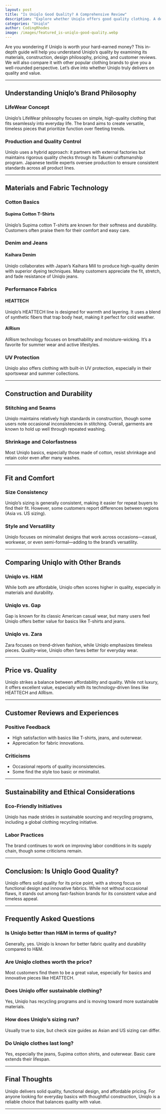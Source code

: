 ```yaml
---
layout: post
title: "Is Uniqlo Good Quality? A Comprehensive Review"
description: "Explore whether Uniqlo offers good quality clothing. A detailed analysis of materials, customer reviews, and product performance."
categories: "Uniqlo"
author: CodingRhodes
image: /images/featured_is-uniqlo-good-quality.webp
---
```


Are you wondering if Uniqlo is worth your hard-earned money? This in-depth guide will help you understand Uniqlo’s quality by examining its materials, construction, design philosophy, pricing, and customer reviews. We will also compare it with other popular clothing brands to give you a well-rounded perspective. Let’s dive into whether Uniqlo truly delivers on quality and value.

---


## Understanding Uniqlo’s Brand Philosophy

### LifeWear Concept

Uniqlo’s LifeWear philosophy focuses on simple, high-quality clothing that fits seamlessly into everyday life. The brand aims to create versatile, timeless pieces that prioritize function over fleeting trends.

### Production and Quality Control

Uniqlo uses a hybrid approach: it partners with external factories but maintains rigorous quality checks through its Takumi craftsmanship program. Japanese textile experts oversee production to ensure consistent standards across all product lines.

---

## Materials and Fabric Technology

<ins class="adsbygoogle"
     style="display:block"
     data-ad-client="ca-pub-2784742237479601"
     data-ad-slot="3760872290"
     data-ad-format="auto"
     data-full-width-responsive="true"></ins>
<script>
     (adsbygoogle = window.adsbygoogle || []).push({});
</script>

### Cotton Basics

#### Supima Cotton T-Shirts

Uniqlo’s Supima cotton T-shirts are known for their softness and durability. Customers often praise them for their comfort and easy care.

### Denim and Jeans

#### Kaihara Denim

Uniqlo collaborates with Japan’s Kaihara Mill to produce high-quality denim with superior dyeing techniques. Many customers appreciate the fit, stretch, and fade resistance of Uniqlo jeans.

### Performance Fabrics

#### HEATTECH

Uniqlo’s HEATTECH line is designed for warmth and layering. It uses a blend of synthetic fibers that trap body heat, making it perfect for cold weather.

#### AIRism

AIRism technology focuses on breathability and moisture-wicking. It’s a favorite for summer wear and active lifestyles.

### UV Protection

Uniqlo also offers clothing with built-in UV protection, especially in their sportswear and summer collections.

---

## Construction and Durability

<ins class="adsbygoogle"
     style="display:block"
     data-ad-client="ca-pub-2784742237479601"
     data-ad-slot="3760872290"
     data-ad-format="auto"
     data-full-width-responsive="true"></ins>
<script>
     (adsbygoogle = window.adsbygoogle || []).push({});
</script>

### Stitching and Seams

Uniqlo maintains relatively high standards in construction, though some users note occasional inconsistencies in stitching. Overall, garments are known to hold up well through repeated washing.

### Shrinkage and Colorfastness

Most Uniqlo basics, especially those made of cotton, resist shrinkage and retain color even after many washes.

---

## Fit and Comfort

### Size Consistency

Uniqlo’s sizing is generally consistent, making it easier for repeat buyers to find their fit. However, some customers report differences between regions (Asia vs. US sizing).

### Style and Versatility

Uniqlo focuses on minimalist designs that work across occasions—casual, workwear, or even semi-formal—adding to the brand’s versatility.

---

## Comparing Uniqlo with Other Brands

### Uniqlo vs. H\&M

While both are affordable, Uniqlo often scores higher in quality, especially in materials and durability.

### Uniqlo vs. Gap

Gap is known for its classic American casual wear, but many users feel Uniqlo offers better value for basics like T-shirts and jeans.

### Uniqlo vs. Zara

Zara focuses on trend-driven fashion, while Uniqlo emphasizes timeless pieces. Quality-wise, Uniqlo often fares better for everyday wear.

---

## Price vs. Quality

<ins class="adsbygoogle"
     style="display:block"
     data-ad-client="ca-pub-2784742237479601"
     data-ad-slot="3760872290"
     data-ad-format="auto"
     data-full-width-responsive="true"></ins>
<script>
     (adsbygoogle = window.adsbygoogle || []).push({});
</script>

Uniqlo strikes a balance between affordability and quality. While not luxury, it offers excellent value, especially with its technology-driven lines like HEATTECH and AIRism.

---

## Customer Reviews and Experiences

### Positive Feedback

* High satisfaction with basics like T-shirts, jeans, and outerwear.
* Appreciation for fabric innovations.

### Criticisms

* Occasional reports of quality inconsistencies.
* Some find the style too basic or minimalist.

---

## Sustainability and Ethical Considerations

### Eco-Friendly Initiatives

Uniqlo has made strides in sustainable sourcing and recycling programs, including a global clothing recycling initiative.

### Labor Practices

The brand continues to work on improving labor conditions in its supply chain, though some criticisms remain.

---

## Conclusion: Is Uniqlo Good Quality?

Uniqlo offers solid quality for its price point, with a strong focus on functional design and innovative fabrics. While not without occasional flaws, it stands out among fast-fashion brands for its consistent value and timeless appeal.

---

<ins class="adsbygoogle"
     style="display:block"
     data-ad-client="ca-pub-2784742237479601"
     data-ad-slot="3760872290"
     data-ad-format="auto"
     data-full-width-responsive="true"></ins>
<script>
     (adsbygoogle = window.adsbygoogle || []).push({});
</script>

## Frequently Asked Questions

### Is Uniqlo better than H\&M in terms of quality?

Generally, yes. Uniqlo is known for better fabric quality and durability compared to H\&M.

### Are Uniqlo clothes worth the price?

Most customers find them to be a great value, especially for basics and innovative pieces like HEATTECH.

### Does Uniqlo offer sustainable clothing?

Yes, Uniqlo has recycling programs and is moving toward more sustainable materials.

### How does Uniqlo’s sizing run?

Usually true to size, but check size guides as Asian and US sizing can differ.

### Do Uniqlo clothes last long?

Yes, especially the jeans, Supima cotton shirts, and outerwear. Basic care extends their lifespan.

---

## Final Thoughts

Uniqlo delivers solid quality, functional design, and affordable pricing. For anyone looking for everyday basics with thoughtful construction, Uniqlo is a reliable choice that balances quality with value.

---

